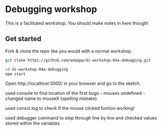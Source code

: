 # Debugging workshop

This is a facilitated workshop. You should make notes in here though!

## Get started

Fork & clone the repo like you would with a normal workshop.

```sh
git clone https://github.com/adaapp/di-workshop-04a-debugging.git

cd di-workshop-04a-debugging
npm start
```

Open http://localhost:5000/ in your browser and go to the sketch.

used console to find location of the first bugs - mousex undefined - changed name to mouseX (spelling mistake).

used consol.log to check if the mouse clicked funtion working!

used debugger command to step through line by line and checked values stored within the variables